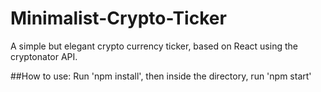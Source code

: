 # Minimalist-Crypto-Ticker
A simple but elegant crypto currency ticker, based on React using the cryptonator API.

##How to use:
Run 'npm install', then inside the directory, run 'npm start'
